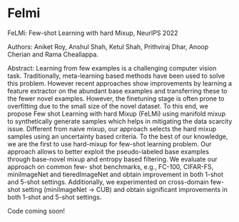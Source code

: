 # Felmi
FeLMi: Few-shot Learning with hard Mixup, NeurIPS 2022

Authors: Aniket Roy, Anshul Shah, Ketul Shah, Prithviraj Dhar, Anoop Cherian and Rama Cheallappa.

Abstract: Learning from few examples is a challenging computer vision task. Traditionally,
meta-learning based methods have been used to solve this problem. However recent
approaches show improvements by learning a feature extractor on the abundant
base examples and transferring these to the fewer novel examples. However, the
finetuning stage is often prone to overfitting due to the small size of the novel
dataset. To this end, we propose Few shot Learning with hard Mixup (FeLMi)
using manifold mixup to synthetically generate samples which helps in mitigating
the data scarcity issue. Different from naive mixup, our approach selects the hard
mixup samples using an uncertainty based criteria. To the best of our knowledge,
we are the first to use hard-mixup for few-shot learning problem. Our approach
allows to better exploit the pseudo-labeled base examples through base-novel
mixup and entropy based filtering. We evaluate our approach on common few-
shot benchmarks, e.g., FC-100, CIFAR-FS, miniImageNet and tieredImageNet
and obtain improvement in both 1-shot and 5-shot settings. Additionally, we
experimented on cross-domain few-shot setting (miniImageNet -> CUB) and
obtain significant improvements in both 1-shot and 5-shot settings.

Code coming soon!
